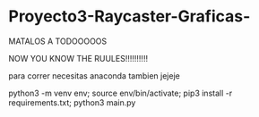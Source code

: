 # Proyecto3-Raycaster-Graficas-
MATALOS A TODOOOOOS 

NOW YOU KNOW THE RUULES!!!!!!!!!!

para correr necesitas anaconda tambien jejeje


python3 -m venv env; 
source env/bin/activate; 
pip3 install -r requirements.txt; 
python3 main.py
